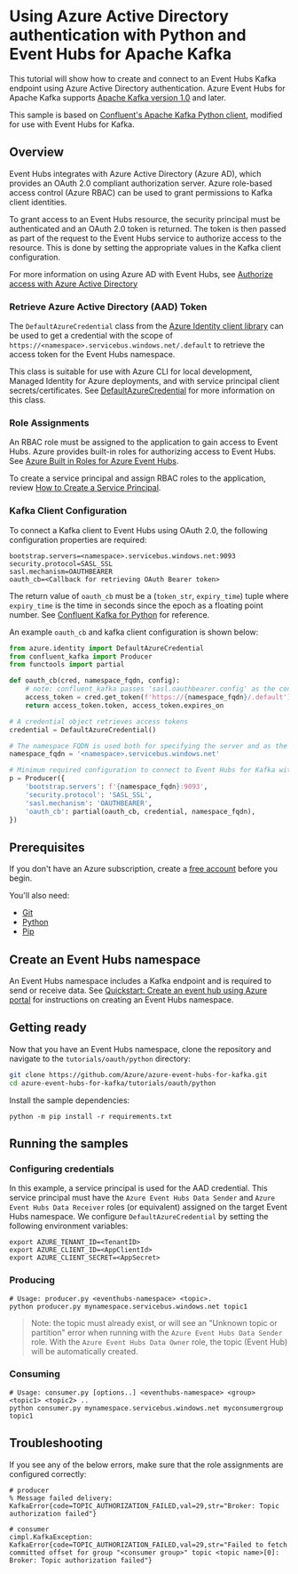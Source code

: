 # Using Azure Active Directory authentication with Python and Event Hubs for Apache Kafka

This tutorial will show how to create and connect to an Event Hubs Kafka endpoint using Azure Active Directory authentication. Azure Event Hubs for Apache Kafka supports [Apache Kafka version 1.0](https://kafka.apache.org/10/documentation.html) and later.

This sample is based on [Confluent's Apache Kafka Python client](https://github.com/confluentinc/confluent-kafka-python), modified for use with Event Hubs for Kafka.

## Overview

Event Hubs integrates with Azure Active Directory (Azure AD), which provides an OAuth 2.0 compliant authorization server. Azure role-based access control (Azure RBAC) can be used to grant permissions to Kafka client identities.

To grant access to an Event Hubs resource, the security principal must be authenticated and an OAuth 2.0 token is returned. The token is then passed as part of the request to the Event Hubs service to authorize access to the resource. This is done by setting the appropriate values in the Kafka client configuration.

For more information on using Azure AD with Event Hubs, see [Authorize access with Azure Active Directory](https://docs.microsoft.com/en-us/azure/event-hubs/authorize-access-azure-active-directory#overview)

### Retrieve Azure Active Directory (AAD) Token

The `DefaultAzureCredential` class from the [Azure Identity client library](https://docs.microsoft.com/en-us/python/api/overview/azure/identity-readme?view=azure-python) can be used to get a credential with the scope of `https://<namespace>.servicebus.windows.net/.default` to retrieve the access token for the Event Hubs namespace.

This class is suitable for use with Azure CLI for local development, Managed Identity for Azure deployments, and with service principal client secrets/certificates. See [DefaultAzureCredential](https://docs.microsoft.com/en-us/python/api/azure-identity/azure.identity.defaultazurecredential?view=azure-python) for more information on this class.

### Role Assignments

An RBAC role must be assigned to the application to gain access to Event Hubs. Azure provides built-in roles for authorizing access to Event Hubs. See [Azure Built in Roles for Azure Event Hubs](https://docs.microsoft.com/en-us/azure/event-hubs/authorize-access-azure-active-directory#azure-built-in-roles-for-azure-event-hubs).

To create a service principal and assign RBAC roles to the application, review [How to Create a Service Principal](https://docs.microsoft.com/en-us/azure/active-directory/develop/howto-create-service-principal-portal).

### Kafka Client Configuration

To connect a Kafka client to Event Hubs using OAuth 2.0, the following configuration properties are required:

```properties
bootstrap.servers=<namespace>.servicebus.windows.net:9093
security.protocol=SASL_SSL
sasl.mechanism=OAUTHBEARER
oauth_cb=<Callback for retrieving OAuth Bearer token> 
```

The return value of `oauth_cb` must be a (`token_str`, `expiry_time`) tuple where `expiry_time` is the time in seconds since the epoch as a floating point number.
See [Confluent Kafka for Python](https://docs.confluent.io/platform/current/clients/confluent-kafka-python/html/index.html) for reference.

An example `oauth_cb` and kafka client configuration is shown below:

```python
from azure.identity import DefaultAzureCredential
from confluent_kafka import Producer
from functools import partial

def oauth_cb(cred, namespace_fqdn, config):
    # note: confluent_kafka passes 'sasl.oauthbearer.config' as the config param
    access_token = cred.get_token(f'https://{namespace_fqdn}/.default')
    return access_token.token, access_token.expires_on

# A credential object retrieves access tokens
credential = DefaultAzureCredential()

# The namespace FQDN is used both for specifying the server and as the token audience
namespace_fqdn = '<namespace>.servicebus.windows.net'

# Minimum required configuration to connect to Event Hubs for Kafka with AAD
p = Producer({
    'bootstrap.servers': f'{namespace_fqdn}:9093',
    'security.protocol': 'SASL_SSL',
    'sasl.mechanism': 'OAUTHBEARER',
    'oauth_cb': partial(oauth_cb, credential, namespace_fqdn),
})
```

## Prerequisites

If you don't have an Azure subscription, create a [free account](https://azure.microsoft.com/free/?ref=microsoft.com&utm_source=microsoft.com&utm_medium=docs&utm_campaign=visualstudio) before you begin.

You'll also need:

* [Git](https://www.git-scm.com/downloads)
* [Python](https://www.python.org/downloads/)
* [Pip](https://pypi.org/project/pip/)

## Create an Event Hubs namespace

An Event Hubs namespace includes a Kafka endpoint and is required to send or receive data. See [Quickstart: Create an event hub using Azure portal](https://docs.microsoft.com/en-us/azure/event-hubs/event-hubs-create) for instructions on creating an Event Hubs namespace.

## Getting ready

Now that you have an Event Hubs namespace, clone the repository and navigate to the `tutorials/oauth/python` directory:

```bash
git clone https://github.com/Azure/azure-event-hubs-for-kafka.git
cd azure-event-hubs-for-kafka/tutorials/oauth/python
```

Install the sample dependencies:

```shell
python -m pip install -r requirements.txt
```

## Running the samples

### Configuring credentials

In this example, a service principal is used for the AAD credential. This service principal must have the `Azure Event Hubs Data Sender` and `Azure Event Hubs Data Receiver` roles (or equivalent) assigned on the target Event Hubs namespace. We configure `DefaultAzureCredential` by setting the following environment variables:

```shell
export AZURE_TENANT_ID=<TenantID>
export AZURE_CLIENT_ID=<AppClientId>
export AZURE_CLIENT_SECRET=<AppSecret>
```

### Producing

```shell
# Usage: producer.py <eventhubs-namespace> <topic>.
python producer.py mynamespace.servicebus.windows.net topic1
```

> Note: the topic must already exist, or will see an "Unknown topic or partition" error when running with the `Azure Event Hubs Data Sender` role. With the `Azure Event Hubs Data Owner` role, the topic (Event Hub) will be automatically created.

### Consuming

```shell
# Usage: consumer.py [options..] <eventhubs-namespace> <group> <topic1> <topic2> ..
python consumer.py mynamespace.servicebus.windows.net myconsumergroup topic1
```

## Troubleshooting
If you see any of the below errors, make sure that the role assignments are configured correctly:
```shell
# producer
% Message failed delivery: KafkaError{code=TOPIC_AUTHORIZATION_FAILED,val=29,str="Broker: Topic authorization failed"}

# consumer
cimpl.KafkaException: KafkaError{code=TOPIC_AUTHORIZATION_FAILED,val=29,str="Failed to fetch committed offset for group "<consumer group>" topic <topic name>[0]: Broker: Topic authorization failed"}
```